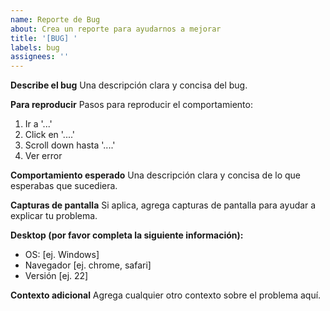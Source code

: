 ```yaml
---
name: Reporte de Bug
about: Crea un reporte para ayudarnos a mejorar
title: '[BUG] '
labels: bug
assignees: ''
---
```


**Describe el bug**
Una descripción clara y concisa del bug.

**Para reproducir**
Pasos para reproducir el comportamiento:
1. Ir a '...'
2. Click en '....'
3. Scroll down hasta '....'
4. Ver error

**Comportamiento esperado**
Una descripción clara y concisa de lo que esperabas que sucediera.

**Capturas de pantalla**
Si aplica, agrega capturas de pantalla para ayudar a explicar tu problema.

**Desktop (por favor completa la siguiente información):**
 - OS: [ej. Windows]
 - Navegador [ej. chrome, safari]
 - Versión [ej. 22]

**Contexto adicional**
Agrega cualquier otro contexto sobre el problema aquí. 